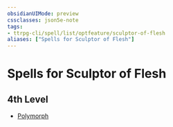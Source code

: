 ```yaml
---
obsidianUIMode: preview
cssclasses: json5e-note
tags:
- ttrpg-cli/spell/list/optfeature/sculptor-of-flesh
aliases: ["Spells for Sculptor of Flesh"]
---
```

# Spells for Sculptor of Flesh

## 4th Level

- [Polymorph](polymorph "PHB")